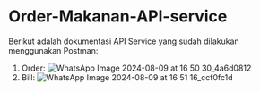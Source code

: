 # Order-Makanan-API-service

Berikut adalah dokumentasi API Service yang sudah dilakukan menggunakan Postman:
1. Order:
![WhatsApp Image 2024-08-09 at 16 50 30_4a6d0812](https://github.com/user-attachments/assets/00bd76d2-c215-47ed-bcaf-5dd4f57798a7)
2. Bill:
![WhatsApp Image 2024-08-09 at 16 51 16_ccf0fc1d](https://github.com/user-attachments/assets/c2a43032-1f7a-4d40-8478-1f5e0220885c)
